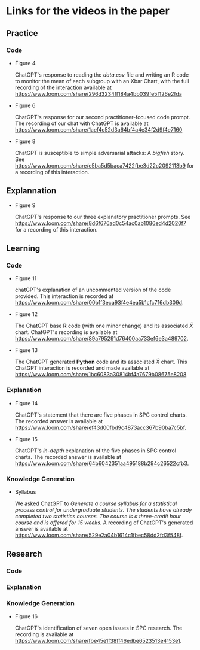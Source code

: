 # Links for the videos in the paper

## Practice
### Code 

* Figure 4

	ChatGPT's response to reading the *data.csv* file and writing an R code to monitor the mean of each subgroup with an Xbar Chart, with the full recording of the interaction available at 
	https://www.loom.com/share/296d3234ff184a4bb039fe5f126e2fda


* Figure 6

	ChatGPT's response for our second practitioner-focused code prompt. The recording of our chat with ChatGPT is available at 
	https://www.loom.com/share/1aef4c52d3a64bf4a4e34f2d9f4e7160

* Figure 8

	ChatGPT is susceptible to simple adversarial attacks: A *bigfish* story. 
	See https://www.loom.com/share/e5ba5d5baca7422fbe3d22c2092113b9 for a recording of this interaction.
	

## Explannation 

* Figure 9

	ChatGPT's response to our three explanatory practitioner prompts. 
	See https://www.loom.com/share/8d6f676ad0c54ac0ab1086ed4d2020f7 for a recording of this interaction.
	
## Learning

### Code 

* Figure 11

	chatGPT's explanation of an uncommented version of the code provided. This interaction is recorded at https://www.loom.com/share/00b1f3eca93f4e4ea5b1cfc716db309d.


* Figure 12

	The ChatGPT base **R** code (with one minor change) and its associated $\bar{X}$ chart. ChatGPT's recording is available at https://www.loom.com/share/89a795291d76400aa733ef6e3a489702.
	
* Figure 13

	The ChatGPT generated **Python** code and its associated $\bar{X}$ chart. This ChatGPT interaction is recorded and made available at https://www.loom.com/share/1bc6083a30814bf4a7679b08675e8208.
	
### Explanation

* Figure 14

	ChatGPT's statement that there are five phases in SPC control charts. The recorded answer is available at https://www.loom.com/share/ef43d00fbd9c4873acc367b90ba7c5bf.


* Figure 15

	ChatGPT's *in-depth* explanation of the five phases in SPC control charts. The recorded answer is available at https://www.loom.com/share/64b6042351aa495188b294c26522cfb3.
	
	
### Knowledge Generation 

* Syllabus 

	We asked ChatGPT to *Generate a course syllabus for a statistical process control for undergraduate students. The students have already completed two statistics courses. The course is a three-credit hour course and is offered for 15 weeks.*
	A recording of ChatGPT's generated answer is available at 
	https://www.loom.com/share/529e2a04b1614c1fbec58dd2fd3f548f.

## Research

### Code 

### Explanation

### Knowledge Generation 

* Figure 16

	ChatGPT's identification of seven open issues in SPC research. The recording is available at https://www.loom.com/share/fbe45e1f38ff46edbe6523513e4153e1.


